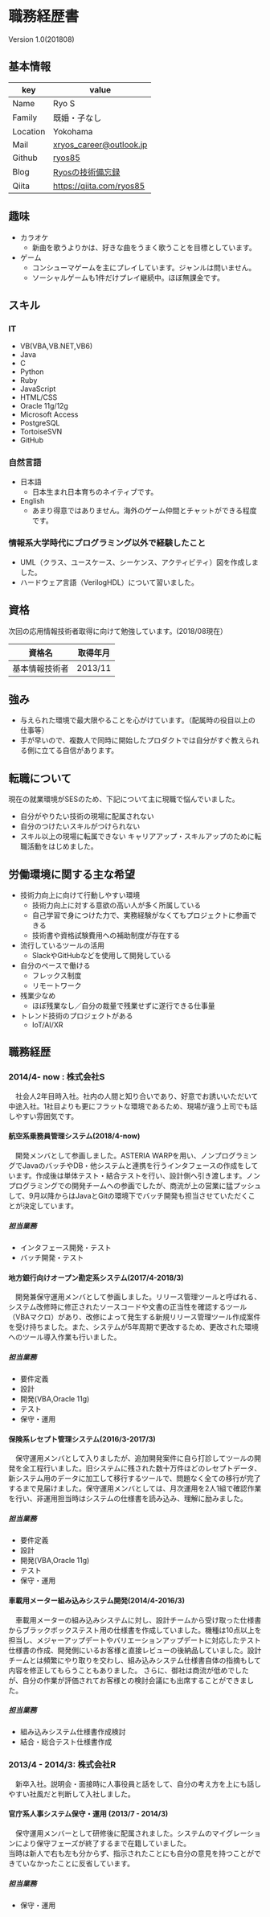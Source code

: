 # 職務経歴書
Version 1.0(201808)

## 基本情報
|key|value|
|---|-----|
|Name|Ryo S|
|Family|既婚・子なし|
|Location|Yokohama|
|Mail|xryos_career@outlook.jp|
|Github|[ryos85](https://github.com/ryos85)|
|Blog|[Ryosの技術備忘録](https://xryos.hatenablog.com/)|
|Qiita|https://qiita.com/ryos85|


## 趣味
- カラオケ
  - 新曲を歌うよりかは、好きな曲をうまく歌うことを目標としています。
- ゲーム
  - コンシューマゲームを主にプレイしています。ジャンルは問いません。
  - ソーシャルゲームも1件だけプレイ継続中。ほぼ無課金です。

## スキル
### IT
- VB(VBA,VB.NET,VB6)
- Java
- C
- Python
- Ruby
- JavaScript
- HTML/CSS
- Oracle 11g/12g
- Microsoft Access
- PostgreSQL
- TortoiseSVN
- GitHub

### 自然言語
- 日本語
  - 日本生まれ日本育ちのネイティブです。
- English
  - あまり得意ではありません。海外のゲーム仲間とチャットができる程度です。

### 情報系大学時代にプログラミング以外で経験したこと
- UML（クラス、ユースケース、シーケンス、アクティビティ）図を作成しました。
- ハードウェア言語（VerilogHDL）について習いました。

## 資格
次回の応用情報技術者取得に向けて勉強しています。(2018/08現在）

|資格名|取得年月|
|-----|--------|
|基本情報技術者|2013/11|

## 強み
- 与えられた環境で最大限やることを心がけています。（配属時の役目以上の仕事等）
- 手が早いので、複数人で同時に開始したプロダクトでは自分がすぐ教えられる側に立てる自信があります。

## 転職について
現在の就業環境がSESのため、下記について主に現職で悩んでいました。
 - 自分がやりたい技術の現場に配属されない
 - 自分のつけたいスキルがつけられない
 - スキル以上の現場に転属できない
キャリアアップ・スキルアップのために転職活動をはじめました。

## 労働環境に関する主な希望

- 技術力向上に向けて行動しやすい環境
  - 技術力向上に対する意欲の高い人が多く所属している
  - 自己学習で身につけた力で、実務経験がなくてもプロジェクトに参画できる
  - 技術書や資格試験費用への補助制度が存在する
- 流行しているツールの活用
  - SlackやGitHubなどを使用して開発している
- 自分のペースで働ける
  - フレックス制度
  - リモートワーク
- 残業少なめ
  - ほぼ残業なし／自分の裁量で残業せずに遂行できる仕事量
- トレンド技術のプロジェクトがある
  - IoT/AI/XR

## 職務経歴
### 2014/4- now : 株式会社S
　社会人2年目時入社。社内の人間と知り合いであり、好意でお誘いいただいて中途入社。1社目よりも更にフラットな環境であるため、現場が違う上司でも話しやすい雰囲気です。
#### 航空系乗務員管理システム(2018/4-now)
　開発メンバとして参画しました。ASTERIA WARPを用い、ノンプログラミングでJavaのバッチやDB・他システムと連携を行うインタフェースの作成をしています。作成後は単体テスト・結合テストを行い、設計側へ引き渡します。ノンプログラミングでの開発チームへの参画でしたが、商流が上の営業に猛プッシュして、9月以降からはJavaとGitの環境下でバッチ開発も担当させていただくことが決定しています。 
##### 担当業務
 - インタフェース開発・テスト
 - バッチ開発・テスト
#### 地方銀行向けオープン勘定系システム(2017/4-2018/3)
　開発兼保守運用メンバとして参画しました。リリース管理ツールと呼ばれる、システム改修時に修正されたソースコードや文書の正当性を確認するツール（VBAマクロ）があり、改修によって発生する新規リリース管理ツール作成案件を受け持ちました。また、システムが5年周期で更改するため、更改された環境へのツール導入作業も行いました。 
##### 担当業務
- 要件定義
- 設計
- 開発(VBA,Oracle 11g)
- テスト
- 保守・運用
#### 保険系レセプト管理システム(2016/3-2017/3)
　保守運用メンバとして入りましたが、追加開発案件に自ら打診してツールの開発を全工程行いました。旧システムに残された数十万件ほどのレセプトデータ、新システム用のデータに加工して移行するツールで、問題なく全ての移行が完了するまで見届けました。保守運用メンバとしては、月次運用を2人1組で確認作業を行い、非運用担当時はシステムの仕様書を読み込み、理解に励みました。 
##### 担当業務
- 要件定義
- 設計
- 開発(VBA,Oracle 11g)
- テスト
- 保守・運用
#### 車載用メーター組み込みシステム開発(2014/4-2016/3)
　車載用メーターの組み込みシステムに対し、設計チームから受け取った仕様書からブラックボックステスト用の仕様書を作成していました。機種は10点以上を担当し、メジャーアップデートやバリエーションアップデートに対応したテスト仕様書の作成、開発側にいるお客様と直接レビューの後納品していました。設計チームとは頻繁にやり取りを交わし、組み込みシステム仕様書自体の指摘もして内容を修正してもらうこともありました。
 さらに、御社は商流が低めでしたが、自分の作業が評価されてお客様との検討会議にも出席することができました。
##### 担当業務
- 組み込みシステム仕様書作成検討
- 結合・総合テスト仕様書作成

### 2013/4 - 2014/3: 株式会社R
　新卒入社。説明会・面接時に人事役員と話をして、自分の考え方を上にも話しやすい社風だと判断して入社しました。
#### 官庁系人事システム保守・運用 (2013/7 - 2014/3)
　保守運用メンバーとして研修後に配属されました。システムのマイグレーションにより保守フェーズが終了するまで在籍していました。  
 当時は新人で右も左も分からず、指示されたことにも自分の意見を持つことができていなかったことに反省しています。  
##### 担当業務
- 保守・運用  

